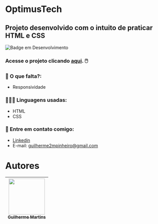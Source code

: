 # OptimusTech
## Projeto desenvolvido com o intuito de praticar HTML e CSS
![Badge em Desenvolvimento](http://img.shields.io/static/v1?label=STATUS&message=EM%20DESENVOLVIMENTO&color=GREEN&style=for-the-badge)
### Acesse o projeto clicando [aqui](https://optimustech-beta.vercel.app). :computer_mouse:

### 🔎 O que falta?:
- Responsividade

### 👩🏻‍💻 Linguagens usadas:
- HTML
- CSS

### :iphone: Entre em contato comigo:
- [Linkedin](https://www.linkedin.com/in/guilhermemmp/)
- E-mail: guilherme2mpinheiro@gmail.com

# Autores

| [<img src="https://avatars.githubusercontent.com/u/92831677?v=4" width=115><br><sub>Guilherme Martins</sub>](https://github.com/guilhermemmp) |   
| :---: | 

